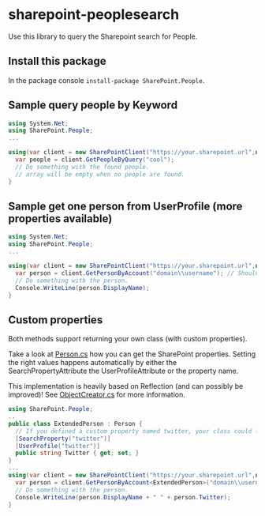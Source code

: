 # sharepoint-peoplesearch
Use this library to query the Sharepoint search for People.

## Install this package
In the package console ``install-package SharePoint.People``.

## Sample query people by Keyword
```C#
using System.Net;
using SharePoint.People;
...

using(var client = new SharePointClient("https://your.sharepoint.url",new NetworkCredentials("username","password","domain"))){
  var people = client.GetPeopleByQuery("cool");
  // Do something with the found people.
  // array will be empty when no people are found.
}
```

## Sample get one person from UserProfile (more properties available)
```C#
using System.Net;
using SharePoint.People;
...

using(var client = new SharePointClient("https://your.sharepoint.url",new NetworkCredentials("username","password","domain"))){
  var person = client.GetPersonByAccount("domain\\username"); // Should be the same format as profile url.
  // Do something with the person.
  Console.WriteLine(person.DisplayName);
}
```

## Custom properties
Both methods support returning your own class (with custom properties).

Take a look at [Person.cs](src/SharePoint.People/Person.cs) how you can get the SharePoint properties. Setting the right values happens automatically by either the SearchPropertyAttribute the UserProfileAttribute or the property name.

This implementation is heavily based on Reflection (and can possibly be improved)! See [ObjectCreator.cs](src/SharePoint.People/ObjectCreator.cs) for more information.

```C#
using SharePoint.People;
..
public class ExtendedPerson : Person {
  // If you defined a custom property named twitter, your class could look like this.
  [SearchProperty("twitter")]
  [UserProfile("twitter")]
  public string Twitter { get; set; }
}
...
using(var client = new SharePointClient("https://your.sharepoint.url",new NetworkCredentials("username","password","domain"))){
  var person = client.GetPersonByAccount<ExtendedPerson>("domain\\username"); // Should be the same format as profile url.
  // Do something with the person.
  Console.WriteLine(person.DisplayName + " " + person.Twitter);
}

```
